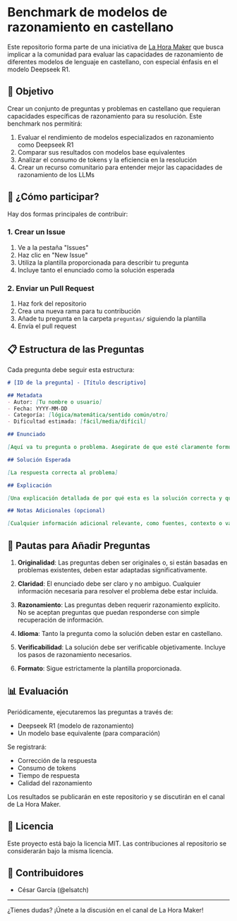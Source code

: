 # Benchmark de modelos de razonamiento en castellano

Este repositorio forma parte de una iniciativa de [La Hora Maker](https://youtube.com/@LaHoraMaker) que busca implicar a la comunidad para evaluar las capacidades de razonamiento de diferentes modelos de lenguaje en castellano, con especial énfasis en el modelo Deepseek R1.

## 🎯 Objetivo

Crear un conjunto de preguntas y problemas en castellano que requieran capacidades específicas de razonamiento para su resolución. Este benchmark nos permitirá:

1. Evaluar el rendimiento de modelos especializados en razonamiento como Deepseek R1
2. Comparar sus resultados con modelos base equivalentes
3. Analizar el consumo de tokens y la eficiencia en la resolución
4. Crear un recurso comunitario para entender mejor las capacidades de razonamiento de los LLMs

## 📝 ¿Cómo participar?

Hay dos formas principales de contribuir:

### 1. Crear un Issue

1. Ve a la pestaña "Issues"
2. Haz clic en "New Issue"
3. Utiliza la plantilla proporcionada para describir tu pregunta
4. Incluye tanto el enunciado como la solución esperada

### 2. Enviar un Pull Request

1. Haz fork del repositorio
2. Crea una nueva rama para tu contribución
3. Añade tu pregunta en la carpeta `preguntas/` siguiendo la plantilla
4. Envía el pull request

## 📋 Estructura de las Preguntas

Cada pregunta debe seguir esta estructura:

```markdown
# [ID de la pregunta] - [Título descriptivo]

## Metadata
- Autor: [Tu nombre o usuario]
- Fecha: YYYY-MM-DD
- Categoría: [lógica/matemática/sentido común/otro]
- Dificultad estimada: [fácil/media/difícil]

## Enunciado

[Aquí va tu pregunta o problema. Asegúrate de que esté claramente formulado]

## Solución Esperada

[La respuesta correcta al problema]

## Explicación

[Una explicación detallada de por qué esta es la solución correcta y qué tipo de razonamiento se requiere para llegar a ella]

## Notas Adicionales (opcional)

[Cualquier información adicional relevante, como fuentes, contexto o variaciones del problema]
```

## 🚦 Pautas para Añadir Preguntas

1. **Originalidad**: Las preguntas deben ser originales o, si están basadas en problemas existentes, deben estar adaptadas significativamente.

2. **Claridad**: El enunciado debe ser claro y no ambiguo. Cualquier información necesaria para resolver el problema debe estar incluida.

3. **Razonamiento**: Las preguntas deben requerir razonamiento explícito. No se aceptan preguntas que puedan responderse con simple recuperación de información.

4. **Idioma**: Tanto la pregunta como la solución deben estar en castellano.

5. **Verificabilidad**: La solución debe ser verificable objetivamente. Incluye los pasos de razonamiento necesarios.

6. **Formato**: Sigue estrictamente la plantilla proporcionada.

## 📊 Evaluación

Periódicamente, ejecutaremos las preguntas a través de:
- Deepseek R1 (modelo de razonamiento)
- Un modelo base equivalente (para comparación)

Se registrará:
- Corrección de la respuesta
- Consumo de tokens
- Tiempo de respuesta
- Calidad del razonamiento

Los resultados se publicarán en este repositorio y se discutirán en el canal de La Hora Maker.

## 📜 Licencia

Este proyecto está bajo la licencia MIT. Las contribuciones al repositorio se considerarán bajo la misma licencia.

## 🤝 Contribuidores

- César García (@elsatch)
---

¿Tienes dudas? ¡Únete a la discusión en el canal de La Hora Maker!
